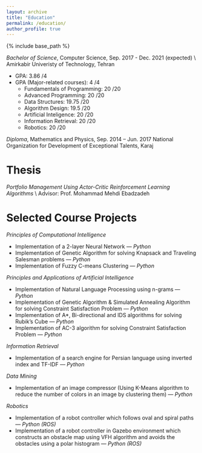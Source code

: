 ```yaml
---
layout: archive
title: "Education"
permalink: /education/
author_profile: true
---
```


{% include base_path %}

_Bachelor of Science_, Computer Science, Sep. 2017 - Dec. 2021 (expected) \\
Amirkabir Univeristy of Technology, Tehran
* GPA: 3.86 /4
* GPA (Major-related courses): 4 /4
  * Fundamentals of Programming: 20 /20
  * Advanced Programming: 20 /20
  * Data Structures: 19.75 /20
  * Algorithm Design: 19.5 /20
  * Artificial Inteligence: 20 /20
  * Information Retrieval: 20 /20
  * Robotics: 20 /20

_Diploma_, Mathematics and Physics, Sep. 2014 – Jun. 2017
National Organization for Development of Exceptional Talents, Karaj

Thesis
======
_Portfolio Management Using Actor-Critic Reinforcement Learning Algorithms_ \\
Advisor: Prof. Mohammad Mehdi Ebadzadeh

Selected Course Projects
======
_Principles of Computational Intelligence_
  * Implementation of a 2-layer Neural Network — _Python_
  * Implementation of Genetic Algorithm for solving Knapsack and Traveling Salesman problems — _Python_
  * Implementation of Fuzzy C-means Clustering — _Python_

_Principles and Applications of Artificial Intelligence_
  * Implementation of Natural Language Processing using n-grams — _Python_
  * Implementation of Genetic Algorithm & Simulated Annealing Algorithm for solving Constraint Satisfaction Problem — _Python_
  * Implementation of A*, Bi-directional and IDS algorithms for solving Rubik’s Cube — _Python_
  * Implementation of AC-3 algorithm for solving Constraint Satisfaction Problem
— _Python_

_Information Retrieval_
  * Implementation of a search engine for Persian language using inverted index and TF-IDF — _Python_

_Data Mining_
  * Implementation of an image compressor (Using K-Means algorithm to reduce the number of colors in an image by clustering them) — _Python_

_Robotics_
  * Implementation of a robot controller which follows oval and spiral paths — _Python (ROS)_
  * Implementation of a robot controller in Gazebo environment which constructs an obstacle map using VFH algorithm and avoids the obstacles using a polar histogram — _Python (ROS)_

